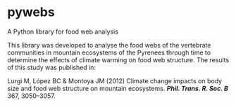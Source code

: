 # pywebs
A Python library for food web analysis

This library was developed to analyse the food webs of the vertebrate communities in mountain ecosystems of the Pyrenees through time to determine the effects of climate warming on food web structure. The results of this study was published in:

Lurgi M, López BC & Montoya JM (2012) Climate change impacts on body size and food web structure on mountain ecosystems. ***Phil. Trans. R. Soc. B*** 367, 3050–3057.
